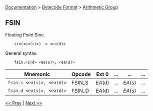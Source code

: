 [Documentation](../../README.md) > [Bytecode Format](../README.md) > [Arithmetic Group](../InstructionsArithmetic.md)

## FSIN

Floating Point Sine.

        sin(<ea(s)>) -> <ea(d)>

General syntax:

        fsin.<s|d> <ea(s)>, <ea(d)>

| Mnemonic | Opcode | Ext 0 | ... | ... | ... |
| - | - | - | - | - | - |
| `fsin.s <ea(s)>, <ea(d)>` | FSIN_S | *EA*(d) | ... | *EA*(s) | ... |
| `fsin.d <ea(s)>, <ea(d)>` | FSIN_D | *EA*(d) | ... | *EA*(s) | ... |

[<< Prev](./a_23.md) | [Next >>](./a_25.md)

